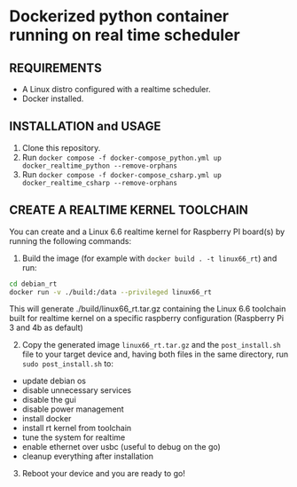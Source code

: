 # Dockerized python container running on real time scheduler

## REQUIREMENTS

- A Linux distro configured with a realtime scheduler.
- Docker installed.

## INSTALLATION and USAGE

1. Clone this repository.
2. Run `docker compose -f docker-compose_python.yml up docker_realtime_python --remove-orphans`
3. Run `docker compose -f docker-compose_csharp.yml up docker_realtime_csharp --remove-orphans`



## CREATE A REALTIME KERNEL TOOLCHAIN

You can create and a Linux 6.6 realtime kernel for Raspberry PI board(s) by running the following commands:
 
1. Build the image (for example with `docker build . -t linux66_rt`) and run:
```bash
cd debian_rt
docker run -v ./build:/data --privileged linux66_rt
``` 

This will generate ./build/linux66_rt.tar.gz containing the Linux 6.6 toolchain built for realtime kernel on a specific raspberry configuration (Raspberry Pi 3 and 4b as default)

2. Copy the generated image `linux66_rt.tar.gz` and the `post_install.sh` file to your target device and, having both files in the same directory, run `sudo post_install.sh` to:

- update debian os
- disable unnecessary services
- disable the gui
- disable power management
- install docker
- install rt kernel from toolchain
- tune the system for realtime
- enable ethernet over usbc (useful to debug on the go)
- cleanup everything after installation

3. Reboot your device and you are ready to go!
